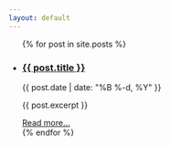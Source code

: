 ```yaml
---
layout: default
---
```


<ul>
  {% for post in site.posts %}
    <li>
      <h3><a href="{{ post.url }}">{{ post.title }}</a></h3>
      {{ post.date | date: "%B %-d, %Y" }}
      <p>{{ post.excerpt }}</p>
      <a class="read-more" href="{{ post.url }}">Read more...</a>
    </li>
  {% endfor %}
</ul>
